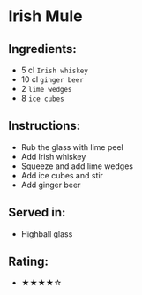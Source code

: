 # Irish Mule <!-- # Kentucky Mule -->

## Ingredients:
- 5 cl `Irish whiskey` <!-- - 5 cl `bourbon` -->
- 10 cl `ginger beer`
- 2 `lime wedges`
- 8 `ice cubes`

## Instructions:
- Rub the glass with lime peel
- Add Irish whiskey <!-- - Add bourbon -->
- Squeeze and add lime wedges
- Add ice cubes and stir
- Add ginger beer

## Served in:
- Highball glass

## Rating:
- ★★★★☆